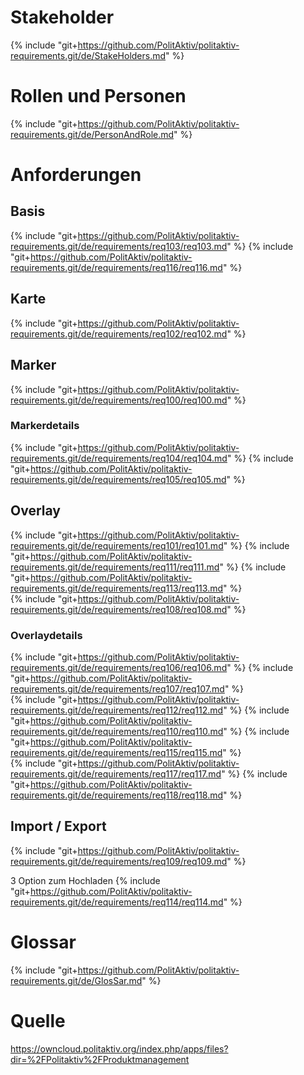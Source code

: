
# Stakeholder
{% include "git+https://github.com/PolitAktiv/politaktiv-requirements.git/de/StakeHolders.md" %}


# Rollen und Personen
{% include "git+https://github.com/PolitAktiv/politaktiv-requirements.git/de/PersonAndRole.md" %}


# Anforderungen

## Basis
 {% include "git+https://github.com/PolitAktiv/politaktiv-requirements.git/de/requirements/req103/req103.md" %} 
 {% include "git+https://github.com/PolitAktiv/politaktiv-requirements.git/de/requirements/req116/req116.md" %} 


## Karte
  {% include "git+https://github.com/PolitAktiv/politaktiv-requirements.git/de/requirements/req102/req102.md" %} 


## Marker
 {% include "git+https://github.com/PolitAktiv/politaktiv-requirements.git/de/requirements/req100/req100.md" %} 

### Markerdetails
  {% include "git+https://github.com/PolitAktiv/politaktiv-requirements.git/de/requirements/req104/req104.md" %} 
  {% include "git+https://github.com/PolitAktiv/politaktiv-requirements.git/de/requirements/req105/req105.md" %} 

## Overlay
 {% include "git+https://github.com/PolitAktiv/politaktiv-requirements.git/de/requirements/req101/req101.md" %} 
 {% include "git+https://github.com/PolitAktiv/politaktiv-requirements.git/de/requirements/req111/req111.md" %} 
 {% include "git+https://github.com/PolitAktiv/politaktiv-requirements.git/de/requirements/req113/req113.md" %}  
 {% include "git+https://github.com/PolitAktiv/politaktiv-requirements.git/de/requirements/req108/req108.md" %} 


### Overlaydetails
 {% include "git+https://github.com/PolitAktiv/politaktiv-requirements.git/de/requirements/req106/req106.md" %} 
 {% include "git+https://github.com/PolitAktiv/politaktiv-requirements.git/de/requirements/req107/req107.md" %}  
 {% include "git+https://github.com/PolitAktiv/politaktiv-requirements.git/de/requirements/req112/req112.md" %} 
 {% include "git+https://github.com/PolitAktiv/politaktiv-requirements.git/de/requirements/req110/req110.md" %} 
 {% include "git+https://github.com/PolitAktiv/politaktiv-requirements.git/de/requirements/req115/req115.md" %}  
 {% include "git+https://github.com/PolitAktiv/politaktiv-requirements.git/de/requirements/req117/req117.md" %} 
 {% include "git+https://github.com/PolitAktiv/politaktiv-requirements.git/de/requirements/req118/req118.md" %}  

## Import / Export
 {% include "git+https://github.com/PolitAktiv/politaktiv-requirements.git/de/requirements/req109/req109.md" %} 

3 Option zum Hochladen
  {% include "git+https://github.com/PolitAktiv/politaktiv-requirements.git/de/requirements/req114/req114.md" %} 


# Glossar
{% include "git+https://github.com/PolitAktiv/politaktiv-requirements.git/de/GlosSar.md" %}


# Quelle
https://owncloud.politaktiv.org/index.php/apps/files?dir=%2FPolitaktiv%2FProduktmanagement
